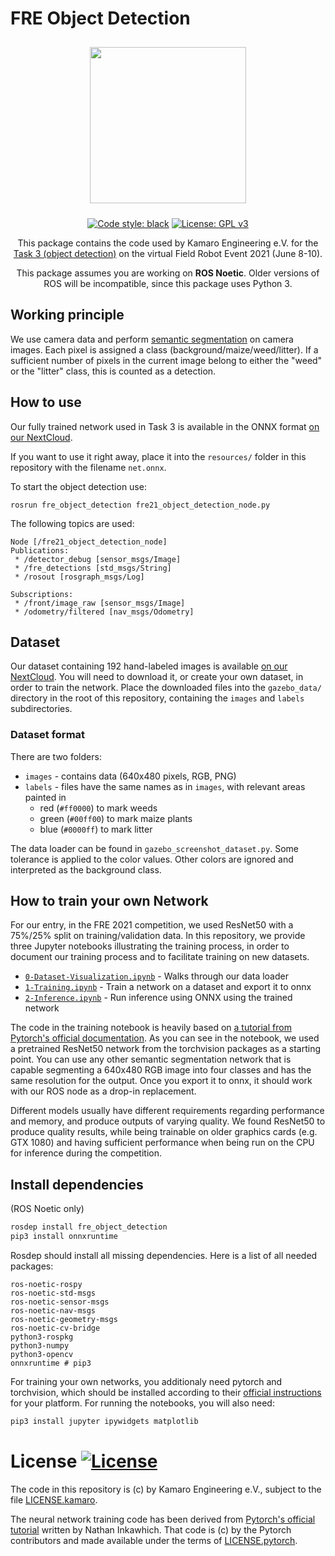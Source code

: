 # FRE Object Detection

<p float="left" align="middle"> 
  <img src="https://kamaro-engineering.de/wp-content/uploads/2015/03/Kamaro_Logo-1.png" width="250" style="margin: 10px;">
</p>
<p align="middle">
  <a href="https://github.com/psf/black"><img src="https://img.shields.io/badge/code%20style-black-000000.svg" alt="Code style: black"/></a>
  <a href="https://opensource.org/licenses/BSD-3-Clause"><img src="https://img.shields.io/badge/License-BSD%203--Clause-blue.svg" alt="License: GPL v3"/></a>
</p>
<p align="middle">
  This package contains the code used by Kamaro Engineering e.V. for the <a href="https://web.archive.org/web/20210617220835/https://www.fieldrobot.com/event/index.php/contest/task-3/">Task 3 (object detection)</a> on the virtual Field Robot Event 2021 (June 8-10).
</p>
<p align="middle">
  This package assumes you are working on <b>ROS Noetic</b>. Older versions of ROS will be incompatible, since this package uses Python 3.
</p>

## Working principle

We use camera data and perform [semantic segmentation](https://en.wikipedia.org/wiki/Image_segmentation#Groups_of_image_segmentation) on camera images. Each pixel is assigned a class (background/maize/weed/litter). If a sufficient number of pixels in the current image belong to either the "weed" or the "litter" class, this is counted as a detection.

## How to use
Our fully trained network used in Task 3 is available in the ONNX format [on our NextCloud](https://nextcloud.kamaro-engineering.de/s/zNkaM3Nw7eA6Mi7). 

If you want to use it right away, place it into the `resources/` folder in this repository with the filename `net.onnx`.

To start the object detection use:
```
rosrun fre_object_detection fre21_object_detection_node.py
```

The following topics are used:
```
Node [/fre21_object_detection_node]
Publications: 
 * /detector_debug [sensor_msgs/Image]
 * /fre_detections [std_msgs/String]
 * /rosout [rosgraph_msgs/Log]

Subscriptions: 
 * /front/image_raw [sensor_msgs/Image]
 * /odometry/filtered [nav_msgs/Odometry]
```

## Dataset
Our dataset containing 192 hand-labeled images is available [on our NextCloud](https://nextcloud.kamaro-engineering.de/s/zYgz2JrgQCzY52t).
You will need to download it, or create your own dataset, in order to train the network. Place the downloaded files into the `gazebo_data/` directory in the root of this repository, containing the `images` and `labels` subdirectories.

### Dataset format
There are two folders:
* `images` - contains data (640x480 pixels, RGB, PNG)
* `labels` - files have the same names as in `images`, with relevant areas painted in
  * red (`#ff0000`) to mark weeds
  * green (`#00ff00`) to mark maize plants
  * blue (`#0000ff`) to mark litter

The data loader can be found in `gazebo_screenshot_dataset.py`. Some tolerance is applied to the color values. Other colors are ignored and interpreted as the background class.

## How to train your own Network
For our entry, in the FRE 2021 competition, we used ResNet50 with a 75%/25% split on training/validation data. In this repository, we provide three Jupyter notebooks illustrating the training process, in order to document our training process and to facilitate training on new datasets.

* [`0-Dataset-Visualization.ipynb`](0-Dataset-Visualization.ipynb) - Walks through our data loader
* [`1-Training.ipynb`](1-Training.ipynb) - Train a network on a dataset and export it to onnx
* [`2-Inference.ipynb`](2-Inference.ipynb) - Run inference using ONNX using the trained network

The code in the training notebook is heavily based on [a tutorial from Pytorch's official documentation](https://pytorch.org/tutorials/beginner/finetuning_torchvision_models_tutorial.html). As you can see in the notebook, we used a pretrained ResNet50 network from the torchvision packages as a starting point. You can use any other semantic segmentation network that is capable segmenting a 640x480 RGB image into four classes and has the same resolution for the output. Once you export it to onnx, it should work with our ROS node as a drop-in replacement.

Different models usually have different requirements regarding performance and memory, and produce outputs of varying quality. We found ResNet50 to produce quality results, while being trainable on older graphics cards (e.g. GTX 1080) and having sufficient performance when being run on the CPU for inference during the competition.

## Install dependencies

(ROS Noetic only)

```bash
rosdep install fre_object_detection
pip3 install onnxruntime
```

Rosdep should install all missing dependencies. Here is a list of all needed packages:
```
ros-noetic-rospy
ros-noetic-std-msgs
ros-noetic-sensor-msgs
ros-noetic-nav-msgs
ros-noetic-geometry-msgs
ros-noetic-cv-bridge
python3-rospkg
python3-numpy
python3-opencv
onnxruntime # pip3
```

For training your own networks, you additionaly need pytorch and torchvision, which should be installed according to their [official instructions](https://pytorch.org/get-started/locally/) for your platform. For running the notebooks, you will also need:
```bash
pip3 install jupyter ipywidgets matplotlib
```

# License [![License](https://img.shields.io/badge/License-BSD%203--Clause-blue.svg)](https://opensource.org/licenses/BSD-3-Clause)
The code in this repository is (c) by Kamaro Engineering e.V., subject to the file [LICENSE.kamaro](LICENSE.kamaro).

The neural network training code has been derived from [Pytorch's official tutorial](https://pytorch.org/tutorials/beginner/finetuning_torchvision_models_tutorial.html) written by Nathan Inkawhich. That code is (c) by the Pytorch contributors and made
available under the terms of [LICENSE.pytorch](LICENSE.pytorch).
